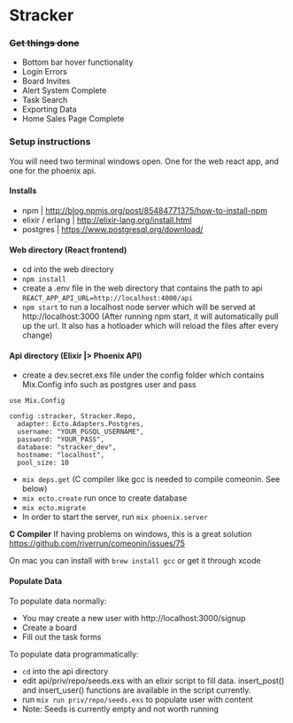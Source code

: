 # Stracker

### ~~Get things done~~

* Bottom bar hover functionality
* Login Errors
* Board Invites
* Alert System Complete
* Task Search
* Exporting Data
* Home Sales Page Complete


### Setup instructions

You will need two terminal windows open. One for the web react app, and one for the phoenix api.

#### Installs
* npm | http://blog.npmjs.org/post/85484771375/how-to-install-npm
* elixir / erlang | http://elixir-lang.org/install.html
* postgres | https://www.postgresql.org/download/

#### Web directory (React frontend)
* cd into the web directory
* `npm install`
* create a .env file in the web directory that contains the path to api `REACT_APP_API_URL=http://localhost:4000/api`
* `npm start` to run a localhost node server which will be served at http://localhost:3000 (After running npm start, it will automatically pull up the url. It also has a hotloader which will reload the files after every change)

#### Api directory (Elixir |> Phoenix API)
* create a dev.secret.exs file under the config folder which contains Mix.Config info such as postgres user and pass
```
use Mix.Config

config :stracker, Stracker.Repo,
  adapter: Ecto.Adapters.Postgres,
  username: "YOUR_PGSQL_USERNAME",
  password: "YOUR_PASS",
  database: "stracker_dev",
  hostname: "localhost",
  pool_size: 10
```
* `mix deps.get` (C compiler like gcc is needed to compile comeonin. See below)
* `mix ecto.create` run once to create database
* `mix ecto.migrate`
* In order to start the server, run `mix phoenix.server`

**C Compiler**
If having problems on windows, this is a great solution https://github.com/riverrun/comeonin/issues/75

On mac you can install with `brew install gcc` or get it through xcode

#### Populate Data
To populate data normally:
* You may create a new user with http://localhost:3000/signup
* Create a board
* Fill out the task forms

To populate data programmatically:
* `cd` into the api directory
* edit api/priv/repo/seeds.exs with an elixir script to fill data. insert_post() and insert_user() functions are available in the script currently.
* run `mix run priv/repo/seeds.exs` to populate user with content
* Note: Seeds is currently empty and not worth running
